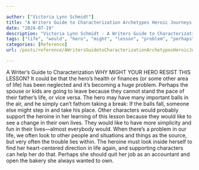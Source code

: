 ```yaml
---

author: ["Victoria Lynn Schmidt"]
title: "A Writers Guide to Characterization Archetypes Heroic Journeys and Other Elements of Dynamic Character Development - part0024_split_003.html"
date: "2024-07-19"
description: "Victoria Lynn Schmidt - A Writers Guide to Characterization Archetypes Heroic Journeys and Other Elements of Dynamic Character Development"
tags: ["life", "would", "hero", "might", "lesson", "problem", "perhaps", "ball", "character", "heroine", "like", "often", "look", "writer", "guide", "characterization", "resist", "could", "health", "finance", "area", "neglected", "becoming", "huge", "spouse"]
categories: [Reference]
url: /posts/reference/AWritersGuidetoCharacterizationArchetypesHeroicJourneysandOtherElementsofDynamicCharacterDevelopment-part0024split003html

---
```



A Writer’s Guide to Characterization
WHY MIGHT YOUR HERO RESIST THIS LESSON?
It could be that the hero’s health or finances (or some other area of life) has been neglected and it’s becoming a huge problem. Perhaps the spouse or kids are going to leave because they cannot stand the pace of their father’s life, or vice versa. The hero may have many important balls in the air, and he simply can’t fathom taking a break: If the balls fall, someone else might step in and take his place.
Other characters would probably support the heroine in her learning of this lesson because they would like to see a change in their own lives. They would like to have more simplicity and fun in their lives—almost everybody would. When there’s a problem in our life, we often look to other people and situations and things as the source, but very often the trouble lies within. The heroine must look inside herself to find her heart-centered direction in life again, and supporting characters can help her do that. Perhaps she should quit her job as an accountant and open the bakery she always wanted to own.
